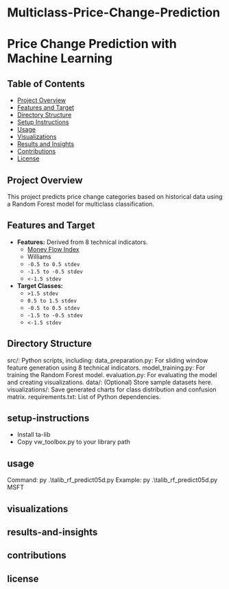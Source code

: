# Multiclass-Price-Change-Prediction

# Price Change Prediction with Machine Learning

## Table of Contents
- [Project Overview](#project-overview)
- [Features and Target](#features-and-target)
- [Directory Structure](#directory-structure)
- [Setup Instructions](#setup-instructions)
- [Usage](#usage)
- [Visualizations](#visualizations)
- [Results and Insights](#results-and-insights)
- [Contributions](#contributions)
- [License](#license)

## Project Overview
This project predicts price change categories based on historical data using a Random Forest model for multiclass classification.

## Features and Target
- **Features:** Derived from 8 technical indicators.
  - [Money Flow Index](https://www.investopedia.com/terms/m/mfi.asp)
  - Williams
  - `-0.5 to 0.5 stdev`
  - `-1.5 to -0.5 stdev`
  - `<-1.5 stdev`
- **Target Classes:**
  - `>1.5 stdev`
  - `0.5 to 1.5 stdev`
  - `-0.5 to 0.5 stdev`
  - `-1.5 to -0.5 stdev`
  - `<-1.5 stdev`

## Directory Structure
src/: Python scripts, including:
data_preparation.py: For sliding window feature generation using 8 technical indicators.
model_training.py: For training the Random Forest model.
evaluation.py: For evaluating the model and creating visualizations.
data/: (Optional) Store sample datasets here.
visualizations/: Save generated charts for class distribution and confusion matrix.
requirements.txt: List of Python dependencies.

## setup-instructions
- Install ta-lib
- Copy vw_toolbox.py to your library path

## usage
Command: py .\talib_rf_predict05d.py <ticker code>
Example: py .\talib_rf_predict05d.py MSFT

## visualizations

## results-and-insights

## contributions

## license





